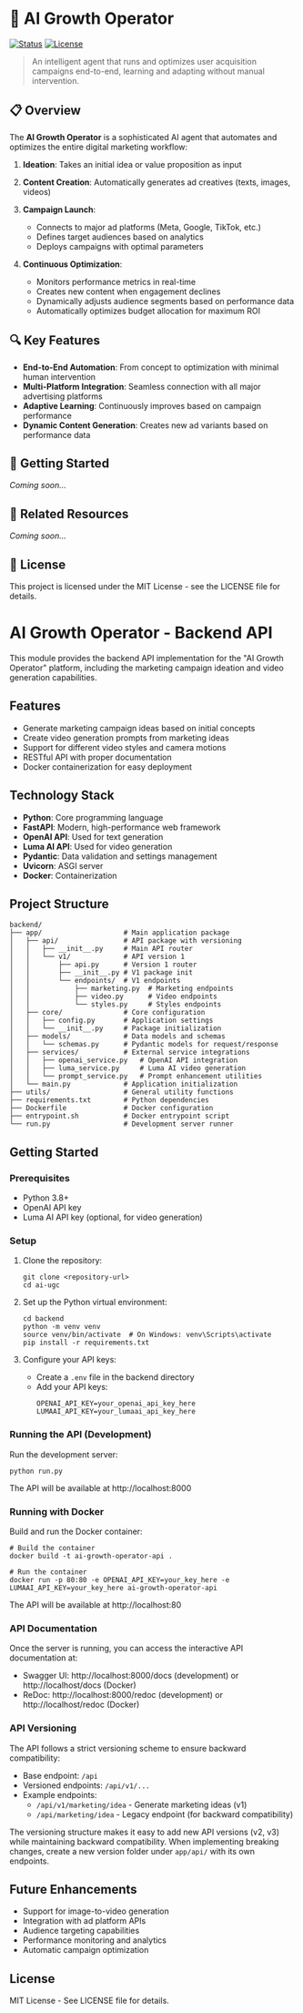 # 🚀 AI Growth Operator

[![Status](https://img.shields.io/badge/Status-Development-yellow)](https://github.com/username/ai-ugc)
[![License](https://img.shields.io/badge/License-MIT-blue)](LICENSE)

> An intelligent agent that runs and optimizes user acquisition campaigns end-to-end, learning and adapting without manual intervention.

## 📋 Overview

The **AI Growth Operator** is a sophisticated AI agent that automates and optimizes the entire digital marketing workflow:

1. **Ideation**: Takes an initial idea or value proposition as input
2. **Content Creation**: Automatically generates ad creatives (texts, images, videos)
3. **Campaign Launch**: 
   - Connects to major ad platforms (Meta, Google, TikTok, etc.)
   - Defines target audiences based on analytics
   - Deploys campaigns with optimal parameters

4. **Continuous Optimization**:
   - Monitors performance metrics in real-time
   - Creates new content when engagement declines
   - Dynamically adjusts audience segments based on performance data
   - Automatically optimizes budget allocation for maximum ROI

## 🔍 Key Features

- **End-to-End Automation**: From concept to optimization with minimal human intervention
- **Multi-Platform Integration**: Seamless connection with all major advertising platforms
- **Adaptive Learning**: Continuously improves based on campaign performance
- **Dynamic Content Generation**: Creates new ad variants based on performance data

## 🚀 Getting Started

*Coming soon...*

## 🔗 Related Resources

*Coming soon...*

## 📄 License

This project is licensed under the MIT License - see the LICENSE file for details.

# AI Growth Operator - Backend API

This module provides the backend API implementation for the "AI Growth Operator" platform, including the marketing campaign ideation and video generation capabilities.

## Features

- Generate marketing campaign ideas based on initial concepts
- Create video generation prompts from marketing ideas
- Support for different video styles and camera motions
- RESTful API with proper documentation
- Docker containerization for easy deployment

## Technology Stack

- **Python**: Core programming language
- **FastAPI**: Modern, high-performance web framework
- **OpenAI API**: Used for text generation
- **Luma AI API**: Used for video generation
- **Pydantic**: Data validation and settings management
- **Uvicorn**: ASGI server
- **Docker**: Containerization

## Project Structure

```
backend/
├── app/                    # Main application package
│   ├── api/                # API package with versioning
│   │   ├── __init__.py     # Main API router
│   │   └── v1/             # API version 1
│   │       ├── api.py      # Version 1 router
│   │       ├── __init__.py # V1 package init
│   │       └── endpoints/  # V1 endpoints
│   │           ├── marketing.py  # Marketing endpoints
│   │           ├── video.py      # Video endpoints
│   │           └── styles.py     # Styles endpoints
│   ├── core/               # Core configuration
│   │   ├── config.py       # Application settings
│   │   └── __init__.py     # Package initialization
│   ├── models/             # Data models and schemas
│   │   └── schemas.py      # Pydantic models for request/response
│   ├── services/           # External service integrations
│   │   ├── openai_service.py   # OpenAI API integration
│   │   ├── luma_service.py     # Luma AI video generation
│   │   └── prompt_service.py   # Prompt enhancement utilities
│   └── main.py             # Application initialization
├── utils/                  # General utility functions
├── requirements.txt        # Python dependencies
├── Dockerfile              # Docker configuration
├── entrypoint.sh           # Docker entrypoint script
└── run.py                  # Development server runner
```

## Getting Started

### Prerequisites

- Python 3.8+
- OpenAI API key
- Luma AI API key (optional, for video generation)

### Setup

1. Clone the repository:
   ```
   git clone <repository-url>
   cd ai-ugc
   ```

2. Set up the Python virtual environment:
   ```
   cd backend
   python -m venv venv
   source venv/bin/activate  # On Windows: venv\Scripts\activate
   pip install -r requirements.txt
   ```

3. Configure your API keys:
   - Create a `.env` file in the backend directory
   - Add your API keys:
     ```
     OPENAI_API_KEY=your_openai_api_key_here
     LUMAAI_API_KEY=your_lumaai_api_key_here
     ```

### Running the API (Development)

Run the development server:

```
python run.py
```

The API will be available at http://localhost:8000

### Running with Docker

Build and run the Docker container:

```
# Build the container
docker build -t ai-growth-operator-api .

# Run the container
docker run -p 80:80 -e OPENAI_API_KEY=your_key_here -e LUMAAI_API_KEY=your_key_here ai-growth-operator-api
```

The API will be available at http://localhost:80

### API Documentation

Once the server is running, you can access the interactive API documentation at:
- Swagger UI: http://localhost:8000/docs (development) or http://localhost/docs (Docker)
- ReDoc: http://localhost:8000/redoc (development) or http://localhost/redoc (Docker)

### API Versioning

The API follows a strict versioning scheme to ensure backward compatibility:

- Base endpoint: `/api`
- Versioned endpoints: `/api/v1/...` 
- Example endpoints:
  - `/api/v1/marketing/idea` - Generate marketing ideas (v1)
  - `/api/marketing/idea` - Legacy endpoint (for backward compatibility)

The versioning structure makes it easy to add new API versions (v2, v3) while maintaining backward compatibility. When implementing breaking changes, create a new version folder under `app/api/` with its own endpoints.

## Future Enhancements

- Support for image-to-video generation
- Integration with ad platform APIs
- Audience targeting capabilities
- Performance monitoring and analytics
- Automatic campaign optimization

## License

MIT License - See LICENSE file for details.
